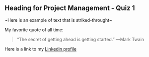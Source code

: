 ## Heading for Project Management - Quiz 1

~Here is an example of text that is striked-throught~

My favorite quote of all time:
> “The secret of getting ahead is getting started.” —Mark Twain

Here is a link to my [Linkedin profile](https://www.linkedin.com/in/subinpradeep/)
